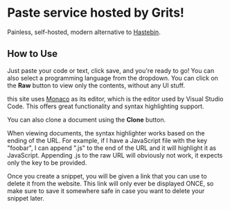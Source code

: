 #  Paste service hosted by Grits!

Painless, self-hosted, modern alternative to [Hastebin](https://hastebin.com/).

## How to Use

Just paste your code or text, click save, and you're ready to go! You can also
select a programming language from the dropdown. You can click on the **Raw**
button to view only the contents, without any UI stuff.

this site uses [Monaco](https://microsoft.github.io/monaco-editor/) as its editor,
which is the editor used by Visual Studio Code. This offers great functionality
and syntax highlighting support.

You can also clone a document using the **Clone** button.

When viewing documents, the syntax highlighter works based on the ending of the
URL. For example, if I have a JavaScript file with the key "foobar", I can
append ".js" to the end of the URL and it will highlight it as JavaScript.
Appending .js to the raw URL will obviously not work, it expects only the key to
be provided.

Once you create a snippet, you will be given a link that you can use to delete
it from the website. This link will only ever be displayed ONCE, so make sure to
save it somewhere safe in case you want to delete your snippet later.